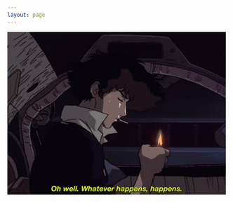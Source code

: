 ```yaml
---
layout: page
---
```


<meta http-equiv="refresh" content="5; url=http://localhost:4000">
<img src="assets/imgs/smoking-cigarette.gif" alt="A Gif of Spike from Cowboy Bebop lightening a cigarrete. The legend says: Oh well. Whatever happens, happens.">